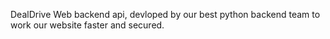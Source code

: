 DealDrive Web backend api, devloped by our best python backend team to work our website faster and secured.